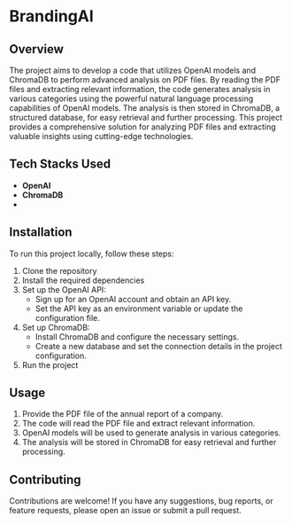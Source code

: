 # BrandingAI

## Overview
The project aims to develop a code that utilizes OpenAI models and ChromaDB to perform advanced analysis on PDF files. By reading the PDF files and extracting relevant information, the code generates analysis in various categories using the powerful natural language processing capabilities of OpenAI models. The analysis is then stored in ChromaDB, a structured database, for easy retrieval and further processing. This project provides a comprehensive solution for analyzing PDF files and extracting valuable insights using cutting-edge technologies.

## Tech Stacks Used

- **OpenAI**
- **ChromaDB**
- 
## Installation
To run this project locally, follow these steps:
1. Clone the repository
2. Install the required dependencies
3. Set up the OpenAI API:
   - Sign up for an OpenAI account and obtain an API key.
   - Set the API key as an environment variable or update the configuration file.
4. Set up ChromaDB:
   - Install ChromaDB and configure the necessary settings.
   - Create a new database and set the connection details in the project configuration.
5. Run the project

## Usage

1. Provide the PDF file of the annual report of a company.
2. The code will read the PDF file and extract relevant information.
3. OpenAI models will be used to generate analysis in various categories.
4. The analysis will be stored in ChromaDB for easy retrieval and further processing.

## Contributing

Contributions are welcome! If you have any suggestions, bug reports, or feature requests, please open an issue or submit a pull request.

